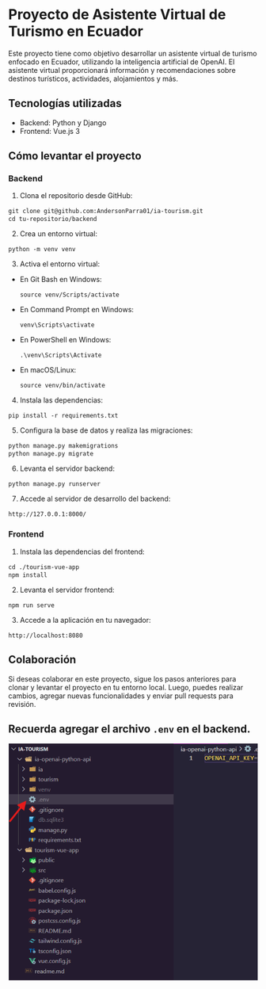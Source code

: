 # Proyecto de Asistente Virtual de Turismo en Ecuador

Este proyecto tiene como objetivo desarrollar un asistente virtual de turismo enfocado en Ecuador, utilizando la inteligencia artificial de OpenAI. El asistente virtual proporcionará información y recomendaciones sobre destinos turísticos, actividades, alojamientos y más.

## Tecnologías utilizadas

- Backend: Python y Django
- Frontend: Vue.js 3

## Cómo levantar el proyecto

### Backend

1. Clona el repositorio desde GitHub:

```
git clone git@github.com:AndersonParra01/ia-tourism.git
cd tu-repositorio/backend
```

2. Crea un entorno virtual:

```
python -m venv venv
```

3. Activa el entorno virtual:

- En Git Bash en Windows:

  ```
  source venv/Scripts/activate
  ```

- En Command Prompt en Windows:

  ```
  venv\Scripts\activate
  ```

- En PowerShell en Windows:

  ```
  .\venv\Scripts\Activate
  ```

- En macOS/Linux:

  ```
  source venv/bin/activate
  ```

4. Instala las dependencias:

```
pip install -r requirements.txt
```

5. Configura la base de datos y realiza las migraciones:

```
python manage.py makemigrations
python manage.py migrate
```

6. Levanta el servidor backend:

```
python manage.py runserver
```

7. Accede al servidor de desarrollo del backend:

```
http://127.0.0.1:8000/
```

### Frontend

1. Instala las dependencias del frontend:

```
cd ./tourism-vue-app
npm install
```

2. Levanta el servidor frontend:

```
npm run serve
```

3. Accede a la aplicación en tu navegador:

```
http://localhost:8080
```

## Colaboración

Si deseas colaborar en este proyecto, sigue los pasos anteriores para clonar y levantar el proyecto en tu entorno local. Luego, puedes realizar cambios, agregar nuevas funcionalidades y enviar pull requests para revisión.

## Recuerda agregar el archivo `.env` en el backend.

![Descripción de la imagen](images/ENV.png)
